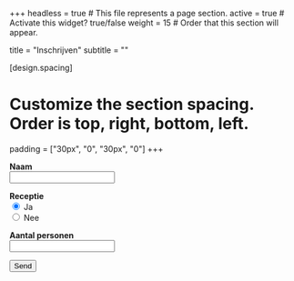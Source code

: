 +++
headless = true  # This file represents a page section.
active = true  # Activate this widget? true/false
weight = 15  # Order that this section will appear.

title = "Inschrijven"
subtitle = ""

[design.spacing]
  # Customize the section spacing. Order is top, right, bottom, left.
  padding = ["30px", "0", "30px", "0"]
+++

<form name="contact" method="POST" data-netlify="true">
  <p>
    <label><b>Naam</b></label><br/>
    <input type="text" name="naam" />
  </p>
  <p>
    <label><b>Receptie</b></label></br>
    <input type="radio" name="receptie" value="ja" checked/> Ja <br/> 
    <input type="radio" name="receptie" value="nee"/> Nee
  </p>
  <p> 
    <label><b>Aantal personen</b></label><br/>
    <input type="text" name="number" />
  </p>
  <p>
    <button type="submit">Send</button>
  </p>
</form>

